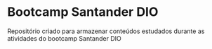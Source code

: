 # Bootcamp Santander DIO

Repositório criado para armazenar conteúdos estudados durante as atividades do bootcamp Santander DIO
